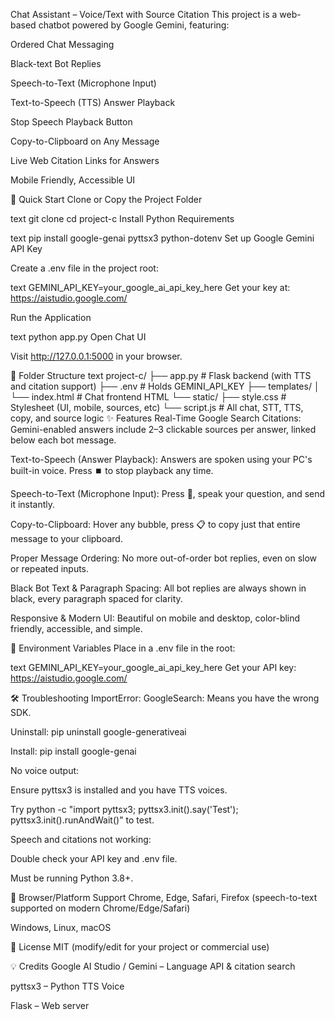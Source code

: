 Chat Assistant – Voice/Text with Source Citation
This project is a web-based chatbot powered by Google Gemini, featuring:

Ordered Chat Messaging

Black-text Bot Replies

Speech-to-Text (Microphone Input)

Text-to-Speech (TTS) Answer Playback

Stop Speech Playback Button

Copy-to-Clipboard on Any Message

Live Web Citation Links for Answers

Mobile Friendly, Accessible UI

🚀 Quick Start
Clone or Copy the Project Folder

text
git clone <your-repo-url>
cd project-c
Install Python Requirements

text
pip install google-genai pyttsx3 python-dotenv
Set up Google Gemini API Key

Create a .env file in the project root:

text
GEMINI_API_KEY=your_google_ai_api_key_here
Get your key at: https://aistudio.google.com/

Run the Application

text
python app.py
Open Chat UI

Visit http://127.0.0.1:5000 in your browser.

📂 Folder Structure
text
project-c/
├── app.py                  # Flask backend (with TTS and citation support)
├── .env                    # Holds GEMINI_API_KEY
├── templates/
│   └── index.html          # Chat frontend HTML
└── static/
    ├── style.css           # Stylesheet (UI, mobile, sources, etc)
    └── script.js           # All chat, STT, TTS, copy, and source logic
✨ Features
Real-Time Google Search Citations:
Gemini-enabled answers include 2–3 clickable sources per answer, linked below each bot message.

Text-to-Speech (Answer Playback):
Answers are spoken using your PC's built-in voice.
Press ⏹️ to stop playback any time.

Speech-to-Text (Microphone Input):
Press 🎤, speak your question, and send it instantly.

Copy-to-Clipboard:
Hover any bubble, press 📋 to copy just that entire message to your clipboard.

Proper Message Ordering:
No more out-of-order bot replies, even on slow or repeated inputs.

Black Bot Text & Paragraph Spacing:
All bot replies are always shown in black, every paragraph spaced for clarity.

Responsive & Modern UI:
Beautiful on mobile and desktop, color-blind friendly, accessible, and simple.

🔗 Environment Variables
Place in a .env file in the root:

text
GEMINI_API_KEY=your_google_ai_api_key_here
Get your API key: https://aistudio.google.com/

🛠️ Troubleshooting
ImportError: GoogleSearch:
Means you have the wrong SDK.

Uninstall: pip uninstall google-generativeai

Install: pip install google-genai

No voice output:

Ensure pyttsx3 is installed and you have TTS voices.

Try python -c "import pyttsx3; pyttsx3.init().say('Test'); pyttsx3.init().runAndWait()" to test.

Speech and citations not working:

Double check your API key and .env file.

Must be running Python 3.8+.

📱 Browser/Platform Support
Chrome, Edge, Safari, Firefox (speech-to-text supported on modern Chrome/Edge/Safari)

Windows, Linux, macOS

📝 License
MIT (modify/edit for your project or commercial use)

💡 Credits
Google AI Studio / Gemini – Language API & citation search

pyttsx3 – Python TTS Voice

Flask – Web server